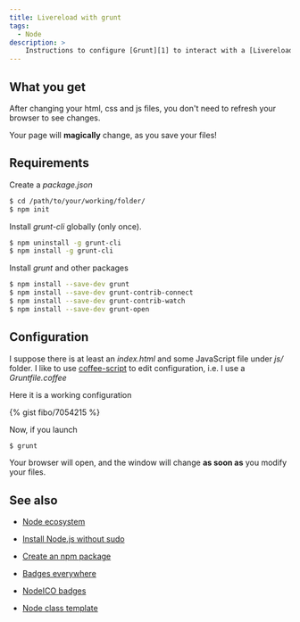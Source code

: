 ```yaml
---
title: Livereload with grunt
tags:
  - Node
description: >
    Instructions to configure [Grunt][1] to interact with a [Livereload][2] server.
---
```


## What you get

After changing your html, css and js files, you don't need to refresh your browser to see changes.

<div class="alert alert-info">Your page will <strong>magically</strong> change, as you save your files!</div>

## Requirements

Create a *package.json*

```bash
$ cd /path/to/your/working/folder/
$ npm init
```

Install *grunt-cli* globally (only once).

```bash
$ npm uninstall -g grunt-cli
$ npm install -g grunt-cli
```

Install *grunt* and other packages

```bash
$ npm install --save-dev grunt
$ npm install --save-dev grunt-contrib-connect
$ npm install --save-dev grunt-contrib-watch
$ npm install --save-dev grunt-open
```

## Configuration

I suppose there is at least an *index.html* and some JavaScript file under *js/* folder.
I like to use [coffee-script][3] to edit configuration, i.e. I use a *Gruntfile.coffee*

Here it is a working configuration

{% gist fibo/7054215 %}


Now, if you launch

```bash
$ grunt
```

<div class="alert alert-success">Your browser will open, and the window will change <strong>as soon as</strong> you modify your files.</div>


## See also

* [Node ecosystem](http://blog.g14n.info/2014/01/node-ecosystem.html)
* [Install Node.js without sudo]()
* [Create an npm package](http://blog.g14n.info/2014/01/create-npm-package.html)
* [Badges everywhere](http://blog.g14n.info/2014/01/badges-everywhere.html)
* [NodeICO badges](http://blog.g14n.info/2013/12/nodeico-badges.html)
* [Node class template](http://blog.g14n.info/2014/01/node-class-template.html)


  [1]: http://gruntjs.com/
  [2]: http://livereload.com/
  [3]: http://coffeescript.org/

